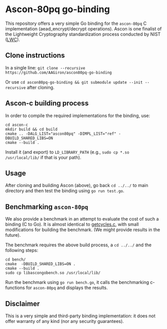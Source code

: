 # Ascon-80pq go-binding
This repository offers a very simple Go binding for the `ascon-80pq` C implementation (aead_encrypt/decrypt operations). Ascon is one finalist of the Lightweight Cryptography standardization process conducted by NIST ([LWC](https://csrc.nist.gov/Projects/lightweight-cryptography/lwc-publications)). 

## Clone instructions

In a single line: `git clone --recursive https://github.com/AAGiron/ascon80pq-go-binding`

Or use `cd ascon80pq-go-binding && git submodule update --init --recursive` after cloning.

## Ascon-c building process

In order to compile the required implementations for the binding, use:

```
cd ascon-c
mkdir build && cd build
cmake .. -DALG_LIST="ascon80pq" -DIMPL_LIST="ref" -DBUILD_SHARED_LIBS=ON
cmake --build .
```

Install it (and export) to `LD_LIBRARY_PATH` (e.g., `sudo cp *.so /usr/local/lib/` if that is your path).

## Usage

After cloning and building Ascon (above), go back `cd ../../` to main directory and then test the binding using `go run test.go`. 


## Benchmarking `ascon-80pq`

We also provide a benchmark in an attempt to evaluate the cost of such a binding (C to Go). It is almost identical to [getcycles.c](https://github.com/ascon/ascon-c/blob/main/tests/getcycles.c), with small modifications for building the benchmark. (We might provide results in the future).

The benchmark requires the above build process, a `cd ../../`  and the following steps:
```		
cd bench/
cmake  -DBUILD_SHARED_LIBS=ON .
cmake --build .
sudo cp libascongobench.so /usr/local/lib/
```

Run the benchmark using `go run bench.go`, it calls the benchmarking c-functions for `ascon-80pq` and displays the results.

## Disclaimer

This is a very simple and third-party binding implementation: it does not offer warranty of any kind (nor any security guarantees).
